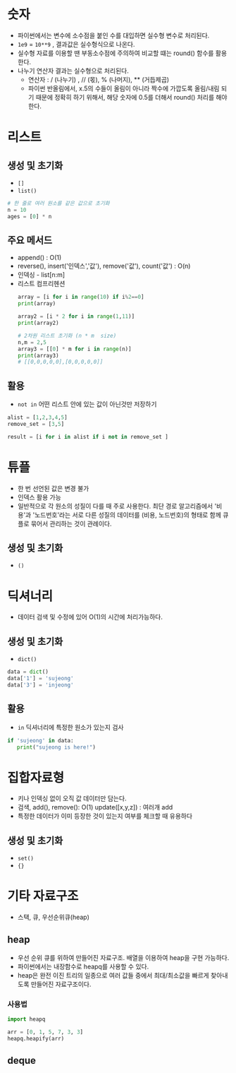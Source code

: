 # 숫자
- 파이썬에서는 변수에 소수점을 붙인 수를 대입하면 실수형 변수로 처리된다.
- `1e9` = `10**9` , 결과값은 실수형식으로 나온다.
- 실수형 자료를 이용할 땐 부동소수점에 주의하여 비교할 떄는 round() 함수를 활용한다.
- 나누기 연산자 결과는 실수형으로 처리된다. 
  - 연산자 : / (나누기) , // (몫), % (나머지), ** (거듭제곱)
  - 파이썬 반올림에서, x.5의 수들이 올림이 아니라 짝수에 가깝도록 올림/내림 되기 때문에 정확히 하기 위해서,
    해당 숫자에 0.5를 더해서 round() 처리를 해야한다.

# 리스트 
## 생성 및 초기화
- `[]` 
- `list()`
```python
# 한 줄로 여러 원소를 같은 값으로 초기화
n = 10
ages = [0] * n
```
## 주요 메서드  
- append() : O(1)
- reverse(), insert('인덱스','값'), remove('값'), count('값') : O(n)
- 인덱싱 - list[n:m]
- 리스트 컴프리헨션
  ```python
  array = [i for i in range(10) if i%2==0]
  print(array)
  
  array2 = [i * 2 for i in range(1,11)]
  print(array2)
  
  # 2차원 리스트 초기화 (n * m  size) 
  n,m = 2,5
  array3 = [[0] * m for i in range(n)]
  print(array3)
  # [[0,0,0,0,0],[0,0,0,0,0]]
  ```
  
## 활용 
- `not in` 어떤 리스트 안에 있는 값이 아닌것만 저장하기
```python
alist = [1,2,3,4,5]
remove_set = [3,5]

result = [i for i in alist if i not in remove_set ]
```

# 튜플
- 한 번 선언된 값은 변경 불가 
- 인덱스 활용 가능
- 일반적으로 각 원소의 성질이 다를 때 주로 사용한다. 
  최단 경로 알고리즘에서 '비용'과 '노드번호'라는 서로 다른 성질의 데이터를 (비용, 노드번호)의 형태로 함께 큐플로 묶어서 관리하는 것이 관례이다.
## 생성 및 초기화
- `()`

# 딕셔너리
- 데이터 검색 및 수정에 있어 O(1)의 시간에 처리가능하다. 
## 생성 및 초기화
- `dict()`
```python
data = dict()
data['1'] = 'sujeong'
data['3'] = 'injeong'
```
## 활용
- `in` 딕셔너리에 특정한 원소가 있는지 검사
```python
if 'sujeong' in data:
   print("sujeong is here!")
```

# 집합자료형
- 키나 인덱싱 없이 오직 값 데이터만 담는다. 
- 검색, add(), remove(): O(1)
  update([x,y,z]) : 여러개 add
- 특정한 데이터가 이미 등장한 것이 있는지 여부를 체크할 때 유용하다 
## 생성 및 초기화
- `set()`
- `{}`

# 기타 자료구조
- 스택, 큐, 우선순위큐(heap)
## heap
- 우선 순위 큐를 위하여 만들어진 자료구조. 배열을 이용하여 heap을 구현 가능하다.
- 파이썬에서는 내장함수로 heapq를 사용할 수 있다.
- heap은 완전 이진 트리의 일종으로 여러 값들 중에서 최대/최소값을 빠르게 찾아내도록 만들어진 자료구조이다. 

### 사용법
```python
import heapq

arr = [0, 1, 5, 7, 3, 3]
heapq.heapify(arr)
```


## deque